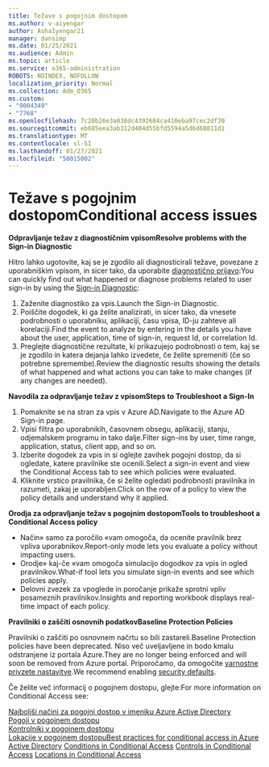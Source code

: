 ```yaml
---
title: Težave s pogojnim dostopom
ms.author: v-aiyengar
author: AshaIyengar21
manager: dansimp
ms.date: 01/25/2021
ms.audience: Admin
ms.topic: article
ms.service: o365-administration
ROBOTS: NOINDEX, NOFOLLOW
localization_priority: Normal
ms.collection: Adm_O365
ms.custom:
- "9004349"
- "7768"
ms.openlocfilehash: 7c20b26e3a038dc4392684ca410eba97cec2df30
ms.sourcegitcommit: eb685eea3ab312d404d55bfd5594a5d6d68811d1
ms.translationtype: MT
ms.contentlocale: sl-SI
ms.lasthandoff: 01/27/2021
ms.locfileid: "50015002"
---
```

# <a name="conditional-access-issues"></a><span data-ttu-id="46556-102">Težave s pogojnim dostopom</span><span class="sxs-lookup"><span data-stu-id="46556-102">Conditional access issues</span></span>

<span data-ttu-id="46556-103">**Odpravljanje težav z diagnostičnim vpisom**</span><span class="sxs-lookup"><span data-stu-id="46556-103">**Resolve problems with the Sign-in Diagnostic**</span></span>

<span data-ttu-id="46556-104">Hitro lahko ugotovite, kaj se je zgodilo ali diagnosticirali težave, povezane z uporabniškim vpisom, in sicer tako, da uporabite [diagnostično prijavo](https://portal.azure.com/#blade/Microsoft_AAD_IAM/ActiveDirectoryMenuBlade/diagnose/symptomId/ms_aad_dxp_signin_caDiagnoseAndSolveSummarySymptom):</span><span class="sxs-lookup"><span data-stu-id="46556-104">You can quickly find out what happened or diagnose problems related to user sign-in by using the [Sign-in Diagnostic](https://portal.azure.com/#blade/Microsoft_AAD_IAM/ActiveDirectoryMenuBlade/diagnose/symptomId/ms_aad_dxp_signin_caDiagnoseAndSolveSummarySymptom):</span></span>

1. <span data-ttu-id="46556-105">Zaženite diagnostiko za vpis.</span><span class="sxs-lookup"><span data-stu-id="46556-105">Launch the Sign-in Diagnostic.</span></span>
1. <span data-ttu-id="46556-106">Poiščite dogodek, ki ga želite analizirati, in sicer tako, da vnesete podrobnosti o uporabniku, aplikaciji, času vpisa, ID-ju zahteve ali korelaciji.</span><span class="sxs-lookup"><span data-stu-id="46556-106">Find the event to analyze by entering in the details you have about the user, application, time of sign-in, request Id, or correlation Id.</span></span>
1. <span data-ttu-id="46556-107">Preglejte diagnostične rezultate, ki prikazujejo podrobnosti o tem, kaj se je zgodilo in katera dejanja lahko izvedete, če želite spremeniti (če so potrebne spremembe).</span><span class="sxs-lookup"><span data-stu-id="46556-107">Review the diagnostic results showing the details of what happened and what actions you can take to make changes (if any changes are needed).</span></span>

<span data-ttu-id="46556-108">**Navodila za odpravljanje težav z vpisom**</span><span class="sxs-lookup"><span data-stu-id="46556-108">**Steps to Troubleshoot a Sign-In**</span></span> 

1. <span data-ttu-id="46556-109">Pomaknite se na stran za vpis v Azure AD.</span><span class="sxs-lookup"><span data-stu-id="46556-109">Navigate to the Azure AD Sign-in page.</span></span>
1. <span data-ttu-id="46556-110">Vpisi filtra po uporabnikih, časovnem obsegu, aplikaciji, stanju, odjemalskem programu in tako dalje.</span><span class="sxs-lookup"><span data-stu-id="46556-110">Filter sign-ins by user, time range, application, status, client app, and so on.</span></span>
1. <span data-ttu-id="46556-111">Izberite dogodek za vpis in si oglejte zavihek pogojni dostop, da si ogledate, katere pravilnike ste ocenili.</span><span class="sxs-lookup"><span data-stu-id="46556-111">Select a sign-in event and view the Conditional Access tab to see which policies were evaluated.</span></span>
1. <span data-ttu-id="46556-112">Kliknite vrstico pravilnika, če si želite ogledati podrobnosti pravilnika in razumeti, zakaj je uporabljen.</span><span class="sxs-lookup"><span data-stu-id="46556-112">Click on the row of a policy to view the policy details and understand why it applied.</span></span>

<span data-ttu-id="46556-113">**Orodja za odpravljanje težav s pogojnim dostopom**</span><span class="sxs-lookup"><span data-stu-id="46556-113">**Tools to troubleshoot a Conditional Access policy**</span></span>

- <span data-ttu-id="46556-114">Način» samo za poročilo «vam omogoča, da ocenite pravilnik brez vpliva uporabnikov.</span><span class="sxs-lookup"><span data-stu-id="46556-114">Report-only mode lets you evaluate a policy without impacting users.</span></span>
- <span data-ttu-id="46556-115">Orodje» kaj-če «vam omogoča simulacijo dogodkov za vpis in ogled pravilnikov.</span><span class="sxs-lookup"><span data-stu-id="46556-115">What-if tool lets you simulate sign-in events and see which policies apply.</span></span>
- <span data-ttu-id="46556-116">Delovni zvezek za vpoglede in poročanje prikaže sprotni vpliv posameznih pravilnikov.</span><span class="sxs-lookup"><span data-stu-id="46556-116">Insights and reporting workbook displays real-time impact of each policy.</span></span>

<span data-ttu-id="46556-117">**Pravilniki o zaščiti osnovnih podatkov**</span><span class="sxs-lookup"><span data-stu-id="46556-117">**Baseline Protection Policies**</span></span>

<span data-ttu-id="46556-118">Pravilniki o zaščiti po osnovnem načrtu so bili zastareli.</span><span class="sxs-lookup"><span data-stu-id="46556-118">Baseline Protection policies have been deprecated.</span></span> <span data-ttu-id="46556-119">Niso več uveljavljene in bodo kmalu odstranjene iz portala Azure.</span><span class="sxs-lookup"><span data-stu-id="46556-119">They are no longer being enforced and will soon be removed from Azure portal.</span></span> <span data-ttu-id="46556-120">Priporočamo, da omogočite [varnostne privzete nastavitve](https://docs.microsoft.com/azure/active-directory/fundamentals/concept-fundamentals-security-defaults).</span><span class="sxs-lookup"><span data-stu-id="46556-120">We recommend enabling [security defaults](https://docs.microsoft.com/azure/active-directory/fundamentals/concept-fundamentals-security-defaults).</span></span>

<span data-ttu-id="46556-121">Če želite več informacij o pogojnem dostopu, glejte:</span><span class="sxs-lookup"><span data-stu-id="46556-121">For more information on Conditional Access see:</span></span>

<span data-ttu-id="46556-122">[Najboljši načini za pogojni dostop v imeniku Azure Active Directory](https://docs.microsoft.com/azure/active-directory/conditional-access/best-practices)  
 [Pogoji v pogojnem dostopu](https://docs.microsoft.com/azure/active-directory/conditional-access/best-practices)  
 [Kontrolniki v pogojnem dostopu](https://docs.microsoft.com/azure/active-directory/conditional-access/controls)  
 [Lokacije v pogojnem dostopu](https://docs.microsoft.com/azure/active-directory/conditional-access/location-condition)</span><span class="sxs-lookup"><span data-stu-id="46556-122">[Best practices for conditional access in Azure Active Directory](https://docs.microsoft.com/azure/active-directory/conditional-access/best-practices) 
[Conditions in Conditional Access](https://docs.microsoft.com/azure/active-directory/conditional-access/best-practices) 
[Controls in Conditional Access](https://docs.microsoft.com/azure/active-directory/conditional-access/controls) 
[Locations in Conditional Access ](https://docs.microsoft.com/azure/active-directory/conditional-access/location-condition)</span></span>
